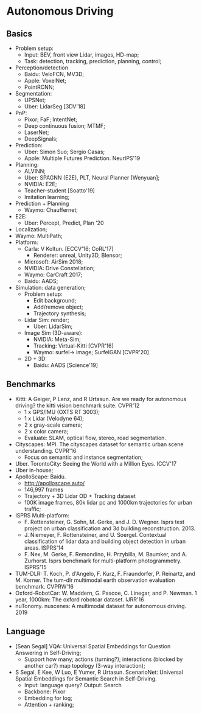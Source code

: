 # Autonomous Driving

## Basics
- Problem setup:
	- Input: BEV, front view Lidar, images, HD-map;
	- Task: detection, tracking, prediction, planning, control;
- Perception/detection
	- Baidu: VeloFCN, MV3D;
	- Apple: VoxelNet;
	- PointRCNN;
- Segmentation:
	- UPSNet;
	- Uber: LidarSeg [3DV'18]
- PnP:
	- Pixor; FaF; IntentNet;
	- Deep continuous fusion; MTMF;
	- LaserNet;
	- DeepSignals;
- Prediction:
	- Uber: Simon Suo; Sergio Casas;
	- Apple: Multiple Futures Prediction. NeurIPS'19
- Planning:
	- ALVINN;
	- Uber: SPAGNN (E2E), PLT, Neural Planner [Wenyuan];
	- NVIDIA: E2E;
	- Teacher-student [Soatto'19]
	- Imitation learning;
- Prediction + Planning
	- Waymo: Chauffernet;
- E2E:
	- Uber: Percept, Predict, Plan '20
- Localization;
- Waymo: MultiPath;
- Platform:
	- Carla: V Koltun. [ECCV'16; CoRL'17]
		- Renderer: unreal, Unity3D, Blensor;
	- Microsoft: AirSim 2018;
	- NVIDIA: Drive Constellation;
	- Waymo: CarCraft 2017;
	- Baidu: AADS;
- Simulation: data generation;
	- Problem setup:
		- Edit background;
		- Add/remove object;
		- Trajectory synthesis;
	- Lidar Sim: render;
		- Uber: LidarSim;
	- Image Sim (3D-aware):
		- NVIDIA: Meta-Sim;
		- Tracking: Virtual-Kitti [CVPR'16]
		- Waymo: surfel-> image; SurfelGAN [CVPR'20]
	- 2D + 3D:
		- Baidu: AADS [Science'19]

## Benchmarks
- Kitti: A Geiger, P Lenz, and R Urtasun. Are we ready for autonomous driving? the kitti vision benchmark suite. CVPR'12
	- 1 x GPS/IMU (OXTS RT 3003);
	- 1 x Lidar (Velodyne 64);
	- 2 x gray-scale camera;
	- 2 x color camera;
	- Evaluate: SLAM, optical flow, stereo, road segmentation.
- Cityscapes: MPI. The cityscapes dataset for semantic urban scene understanding. CVPR'16
	- Focus on semantic and instance segmentation;
- Uber. TorontoCity: Seeing the World with a Million Eyes. ICCV'17
- Uber in-house;
- ApolloScape: Baidu.
	- http://apolloscape.auto/
	- 146,997 frames
	- Trajectory + 3D Lidar OD + Tracking dataset
	- 100K image frames, 80k lidar pc and 1000km trajectories for urban traffic;
- ISPRS Multi-platform:
	- F. Rottensteiner, G. Sohn, M. Gerke, and J. D. Wegner. Isprs test project on urban classification and 3d building reconstruction. 2013.
	- J. Niemeyer, F. Rottensteiner, and U. Soergel. Contextual classification of lidar data and building object detection in urban areas. ISPRS'14
	- F. Nex, M. Gerke, F. Remondino, H. Przybilla, M. Baumker, and A. Zurhorst. Isprs benchmark for multi-platform photogrammetry. ISPRS'15
- TUM-DLR: T. Koch, P. d'Angelo, F. Kurz, F. Fraundorfer, P. Reinartz, and M. Korner. The tum-dlr multimodal earth observation evaluation benchmark. CVPRW'16
- Oxford-RobotCar: W. Maddern, G. Pascoe, C. Linegar, and P. Newman. 1 year, 1000km: The oxford robotcar dataset. IJRR'16
- nuTonomy. nuscenes: A multimodal dataset for autonomous driving. 2019

## Language
- [Sean Segal] VQA: Universal Spatial Embeddings for Question Answering in Self-Driving;
	- Support how many; actions (turning?); interactions (blocked by another car?) map topology (3-way interaction);
- S Segal, E Kee, W Luo, E Yumer, R Urtasun. ScenarioNet: Universal Spatial Embeddings for Semantic Search in Self-Driving.
	- Input: language query? Output: Search
	- Backbone: Pixor
	- Embedding for log;
	- Attention + ranking;